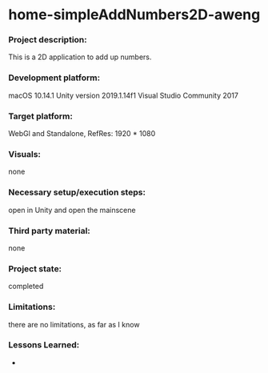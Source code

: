 # home-simpleAddNumbers2D-aweng
### Project description: 
This is a 2D application to add up numbers.

### Development platform: 
macOS 10.14.1
Unity version 2019.1.14f1
Visual Studio Community 2017

### Target platform: 
WebGl and Standalone, RefRes: 1920 * 1080

### Visuals: 
none

### Necessary setup/execution steps:
open in Unity and open the mainscene

### Third party material: 
none

### Project state: 
completed

### Limitations: 
there are no limitations, as far as I know

### Lessons Learned:
-